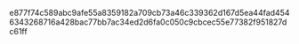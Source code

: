 e877f74c589abc9afe55a8359182a709cb73a46c339362d167d5ea44fad4546343268716a428bac77bb7ac34ed2d6fa0c050c9cbcec55e77382f951827dc61ff
